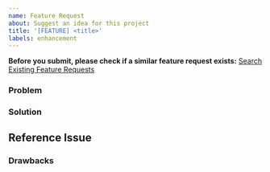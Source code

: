 ```yaml
---
name: Feature Request
about: Suggest an idea for this project
title: '[FEATURE] <title>'
labels: enhancement
---
```


<!-- Search query to find existing feature requests -->
**Before you submit, please check if a similar feature request exists:**
[Search Existing Feature Requests](https://github.com/Data-Observatory/lib-samsara/issues?q=is%3Aissue+is%3Aopen+label%3Aenhancement)

### Problem
<!-- Description of the problem to be addresed by the suggested feature. -->

### Solution
<!--
Concise description of the preferred solution.
If there are multiple suggestions, please present each one separately and if possible compare them.
-->

## Reference Issue
<!-- If this feature is related to any issue, please link it here. -->

### Drawbacks
<!--
Identify any problem or impact that will be introduced by the proposed solution.
Also describe what will remain unresolved.
-->
